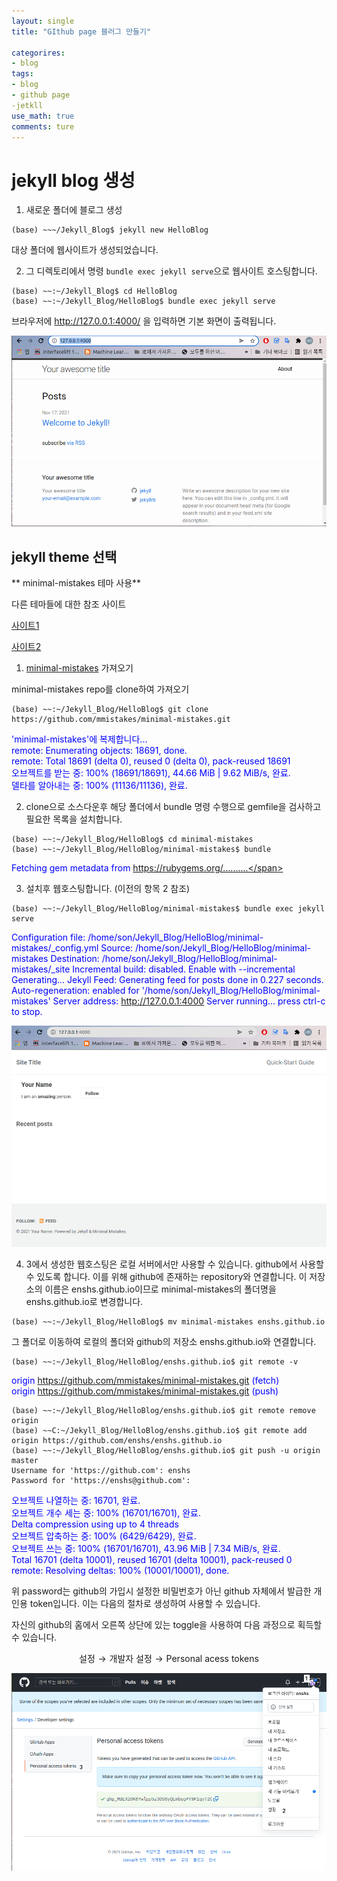 ```yaml
---
layout: single
title: "GIthub page 블러그 만들기"

categorires:
- blog
tags:
- blog
- github page
-jetkll
use_math: true
comments: ture
---
```


# jekyll blog 생성 

1. 새로운 폴더에 블로그 생성 
```
(base) ~~~/Jekyll_Blog$ jekyll new HelloBlog
```
대상 폴더에 웹사이트가 생성되었습니다. 

2. 그 디렉토리에서 명령 ``bundle exec jekyll serve``으로 웹사이트 호스팅합니다. 
```
(base) ~~:~/Jekyll_Blog$ cd HelloBlog
(base) ~~:~/Jekyll_Blog/HelloBlog$ bundle exec jekyll serve
```
브라우저에 http://127.0.0.1:4000/ 을 입력하면 기본 화면이 출력됩니다. 

![기본화면](https://github.com/enshs/enshs.github.io/blob/master/_posts/image/jekyll%EA%B8%B0%EB%B3%B8%ED%99%94%EB%A9%B4.png)

## jekyll  theme  선택 

** minimal-mistakes 테마 사용**

다른 테마들에 대한 참조 사이트 

[사이트1](http://jekyllthemes.org/)

[사이트2](https://jekyllthemes.io/)

1. [minimal-mistakes](https://github.com/mmistakes/minimal-mistakes) 가져오기 

minimal-mistakes repo를 clone하여 가져오기 

```
(base) ~~:~/Jekyll_Blog/HelloBlog$ git clone https://github.com/mmistakes/minimal-mistakes.git
```
<span style="color:blue"> 'minimal-mistakes'에 복제합니다...<br/>
     remote: Enumerating objects: 18691, done.<br/>
     remote: Total 18691 (delta 0), reused 0 (delta 0), pack-reused 18691<br/>
     오브젝트를 받는 중: 100% (18691/18691), 44.66 MiB | 9.62 MiB/s, 완료.<br/>
     델타를 알아내는 중: 100% (11136/11136), 완료.</span>

2. clone으로 소스다운후 해당 폴더에서 bundle 명령 수행으로 gemfile을 검사하고 필요한 목록을 설치합니다. 
```
(base) ~~:~/Jekyll_Blog/HelloBlog$ cd minimal-mistakes
(base) ~~:~/Jekyll_Blog/HelloBlog/minimal-mistakes$ bundle 
```
<span style="color:blue">Fetching gem metadata from https://rubygems.org/..........</span>

3. 설치후 웹호스팅합니다. (이전의 항목 2 참조) 
```
(base) ~~:~/Jekyll_Blog/HelloBlog/minimal-mistakes$ bundle exec jekyll serve
```
<span style="color:blue"> Configuration file: /home/son/Jekyll_Blog/HelloBlog/minimal-mistakes/_config.yml
            Source: /home/son/Jekyll_Blog/HelloBlog/minimal-mistakes
       Destination: /home/son/Jekyll_Blog/HelloBlog/minimal-mistakes/_site
 Incremental build: disabled. Enable with --incremental
      Generating... 
       Jekyll Feed: Generating feed for posts
                    done in 0.227 seconds.
 Auto-regeneration: enabled for '/home/son/Jekyll_Blog/HelloBlog/minimal-mistakes'
    Server address: http://127.0.0.1:4000
  Server running... press ctrl-c to stop.</span>

![기본화면2](https://github.com/enshs/enshs.github.io/blob/master/_posts/image/jekyll%EA%B8%B0%EB%B3%B8%ED%99%94%EB%A9%B42.png)

4. 3에서 생성한 웹호스팅은 로컬 서버에서만 사용할 수 있습니다. github에서 사용할 수 있도록 합니다. 이를 위해 github에 존재하는 repository와 연결합니다. 이 저장소의 이름은 enshs.github.io이므로 minimal-mistakes의 폴더명을 enshs.github.io로 변경합니다. 
```
(base) ~~:~/Jekyll_Blog/HelloBlog$ mv minimal-mistakes enshs.github.io
```
그 폴더로 이동하여 로컬의 폴더와 github의 저장소 enshs.github.io와 연결합니다. 
```
(base) ~~:~/Jekyll_Blog/HelloBlog/enshs.github.io$ git remote -v
```
<span style="color:blue">origin	https://github.com/mmistakes/minimal-mistakes.git (fetch)<br/>
origin	https://github.com/mmistakes/minimal-mistakes.git (push)</span>
```
(base) ~~:~/Jekyll_Blog/HelloBlog/enshs.github.io$ git remote remove origin
(base) ~~C:~/Jekyll_Blog/HelloBlog/enshs.github.io$ git remote add origin https://github.com/enshs/enshs.github.io
(base) ~~:~/Jekyll_Blog/HelloBlog/enshs.github.io$ git push -u origin master
Username for 'https://github.com': enshs
Password for 'https://enshs@github.com':
```
<span style="color:blue">오브젝트 나열하는 중: 16701, 완료.<br/>
오브젝트 개수 세는 중: 100% (16701/16701), 완료.<br/>
Delta compression using up to 4 threads<br/>
오브젝트 압축하는 중: 100% (6429/6429), 완료.<br/>
오브젝트 쓰는 중: 100% (16701/16701), 43.96 MiB | 7.34 MiB/s, 완료.<br/>
Total 16701 (delta 10001), reused 16701 (delta 10001), pack-reused 0<br/>
remote: Resolving deltas: 100% (10001/10001), done.</span>

위 password는 github의 가입시 설정한 비밀번호가 아닌 github 자체에서 발급한 개인용 token입니다. 이는 다음의 절차로 생성하여 사용할 수 있습니다. 

자신의 github의 홈에서 오른쪽 상단에 있는 toggle을 사용하여 다음 과정으로 획득할 수 있습니다. 

$$\text{설정} \rightarrow \text{개발자 설정} \rightarrow \text{Personal acess tokens}$$

![개인용토큰1](https://github.com/enshs/enshs.github.io/blob/master/_posts/image/github_setting1.png)



